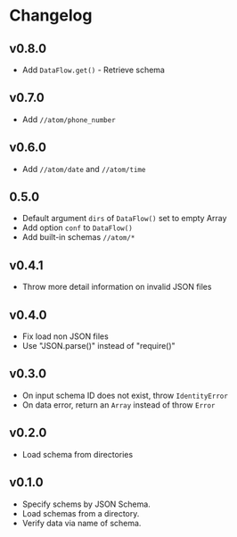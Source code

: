 # Changelog

## v0.8.0

* Add `DataFlow.get()` - Retrieve schema

## v0.7.0

* Add `//atom/phone_number`

## v0.6.0

* Add `//atom/date` and `//atom/time`

## 0.5.0

* Default argument `dirs` of `DataFlow()` set to empty Array
* Add option `conf` to `DataFlow()`
* Add built-in schemas `//atom/*`

## v0.4.1

* Throw more detail information on invalid JSON files

## v0.4.0

* Fix load non JSON files
* Use "JSON.parse()" instead of "require()"

## v0.3.0

* On input schema ID does not exist, throw `IdentityError`
* On data error, return an `Array` instead of throw `Error`

## v0.2.0

* Load schema from directories

## v0.1.0

* Specify schems by JSON Schema.
* Load schemas from a directory.
* Verify data via name of schema.
